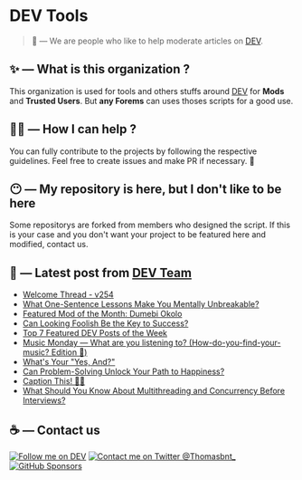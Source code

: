 # DEV Tools

> 🔧 — We are people who like to help moderate articles on [DEV](https://dev.to).

## ✨ — What is this organization ?

This organization is used for tools and others stuffs around [DEV](https://dev.to) for **Mods** and **Trusted Users**. But __any Forems__ can uses thoses scripts for a good use.


## 💪🏼 — How I can help ?

You can fully contribute to the projects by following the respective guidelines. Feel free to create issues and make PR if necessary. 🎉

## 😶 — My repository is here, but I don't like to be here

Some repositorys are forked from members who designed the script. If this is your case and you don't want your project to be featured here and modified, contact us.

## 📝 — Latest post from [DEV Team](https://dev.to/devteam)

<!-- BLOG-POST-LIST:START -->
- [Welcome Thread - v254](https://dev.to/devteam/welcome-thread-v254-5d5m)
- [What One-Sentence Lessons Make You Mentally Unbreakable?](https://dev.to/devteam/what-one-sentence-lessons-make-you-mentally-unbreakable-618)
- [Featured Mod of the Month: Dumebi Okolo](https://dev.to/devteam/featured-mod-of-the-month-dumebi-okolo-4adk)
- [Can Looking Foolish Be the Key to Success?](https://dev.to/devteam/can-looking-foolish-be-the-key-to-success-4f9a)
- [Top 7 Featured DEV Posts of the Week](https://dev.to/devteam/top-7-featured-dev-posts-of-the-week-3jbm)
- [Music Monday — What are you listening to? &lpar;How-do-you-find-your-music? Edition 🔎&rpar;](https://dev.to/devteam/music-monday-what-are-you-listening-to-how-do-you-find-your-music-edition--1ojc)
- [What&#39;s Your &quot;Yes, And?&quot;](https://dev.to/devteam/whats-your-yes-and-2p57)
- [Can Problem-Solving Unlock Your Path to Happiness?](https://dev.to/devteam/can-problem-solving-unlock-your-path-to-happiness-52a0)
- [Caption This! 🤔💭](https://dev.to/devteam/caption-this-kkj)
- [What Should You Know About Multithreading and Concurrency Before Interviews?](https://dev.to/devteam/what-should-you-know-about-multithreading-and-concurrency-before-interviews-dg4)
<!-- BLOG-POST-LIST:END -->


## ☕ — Contact us

[![Follow me on DEV](https://img.shields.io/badge/dev.to-%2308090A.svg?&style=for-the-badge&logo=dev.to&logoColor=white&alt=devto)](https://dev.to/thomasbnt)
[![Contact me on Twitter @Thomasbnt_](https://img.shields.io/badge/Contact%20me%20on%20Twitter-%231DA1F2.svg?&style=for-the-badge&logo=twitter&logoColor=white&alt=twitter)](https://twitter.com/messages/1142357270-1142357270?text=Hello,%20I%20contact%20you%20from%20devtotools%20&recipient_id=1142357270) [![GitHub Sponsors](https://img.shields.io/badge/Sponsor%20me-%23EA54AE.svg?&style=for-the-badge&logo=github-sponsors&logoColor=white)](https://github.com/sponsors/thomasbnt)


